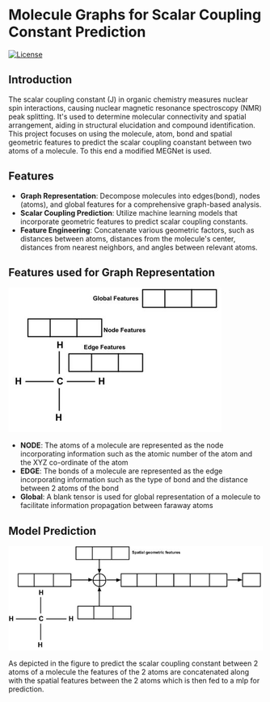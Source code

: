 # Molecule Graphs for Scalar Coupling Constant Prediction

[![License](https://img.shields.io/badge/license-MIT-blue.svg)](LICENSE)

## Introduction
The scalar coupling constant (J) in organic chemistry measures nuclear spin interactions, causing nuclear magnetic resonance spectroscopy (NMR) peak splitting. It's used to determine molecular connectivity and spatial arrangement, aiding in structural elucidation and compound identification. This project focuses on using the molecule, atom, bond and spatial geometric features to predict the scalar coupling coanstant between two atoms of a molecule. To this end a modified MEGNet is used.

## Features

- **Graph Representation**: Decompose molecules into edges(bond), nodes (atoms), and global features for a comprehensive graph-based analysis.
- **Scalar Coupling Prediction**: Utilize machine learning models that incorporate geometric features to predict scalar coupling constants.
- **Feature Engineering**: Concatenate various geometric factors, such as distances between atoms, distances from the molecule's center, distances from nearest neighbors, and angles between relevant atoms.

## Features used for Graph Representation

![Correlation Heatmap](images/Graph_Representation1.jpg)

- **NODE**: The atoms of a molecule are represented as the node incorporating information such as the atomic number of the atom and the XYZ co-ordinate of the atom
- **EDGE**: The bonds of a molecule are represented as the edge incorporating information such as the type of bond and the distance between 2 atoms of the bond
- **Global**: A blank tensor is used for global representation of a molecule to facilitate information propagation between faraway atoms

## Model Prediction

![Correlation Heatmap](images/model_prediction.jpg)

As depicted in the figure to predict the scalar coupling constant between 2 atoms of a molecule the features of the 2 atoms are concatenated along with the spatial features between the 2 atoms which is then fed to a mlp for prediction.
